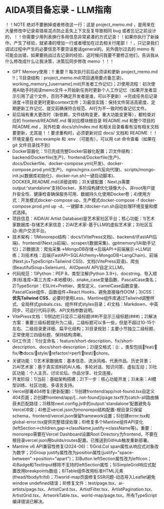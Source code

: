 # AIDA项目备忘录 - LLM指南

！！NOTE 绝对不要删掉或者修改这一行：这是 project_memo.md ，是用来在大量修改中记录易错易混点防止丢失上下文反复导致相同 bug 或者忘记之前设计的，！！你需要少用列表换行多用信息非常紧凑的方式记录！！如果你执行了新操作，产生了经验，就紧凑的增加一行或者增加在过去相关行尾部！！，只记录我们调试过程中产生的必要信息不要空话套话general的。另外偶尔过去的 memo 有可能会出错，如果要挑战过去记录的经验，这时候问我要不要修正他们，告诉我从什么修改成什么让我决策，决策后同步修改 memo ！！！

- GPT Memory使用：!! 重要 !! 每次执行前后必须读和更新 project_memo.md !!；1)目录结构：project_memo.md(项目通用要点备忘录)、working_memory_[username].md(开发者工作记忆)；2)使用流程：初次使用AI助手时阅读memo文件→开始新任务时更新个人工作记忆（如果开发者显示引用了这个文件，否则不确定开发者是谁，可以不更新）→完成任务后记录进度→项目变更时更新context文件；3)最佳实践：保持文件简洁高密度、定期更新工作记忆、提交前确保符合规范、AI行为不一致时检查记忆文件。
- 前后端有重大更改时（新依赖，文件结构变更，重大功能变更等），都检查对应的 frontend/README.md 等对应模块根目录 README.md 和整个项目的 README.md ，另外检查 docs/zh/index.md 和相关目录看看有没有相关文档要更新，尤其是！！要求重构时，必须更新对应 docs/ 文档和 README ！！
- 环境变量在 env.example 和 .env （可能有），可以用 cat 命令查看（如果在 git 文件目录找不到）
- Docker容器化：1)已完成完整Docker容器化配置；2)文件结构：backend/Dockerfile(生产)、frontend/Dockerfile(生产)、docs/Dockerfile、docker-compose.yml(开发)、docker-compose.prod.yml(生产)、nginx/nginx.conf(反向代理)、scripts/mongo-init.js(数据库初始化)、docker-run.sh(一键启动脚本)、DOCKER_README.md(详细说明)；3)关键配置：Next.js需要output:'standalone'支持Docker、多阶段构建优化镜像大小、非root用户提升安全性、健康检查确保服务可用、数据持久化使用Docker卷；4)使用方式：开发模式docker-compose up、生产模式docker-compose -f docker-compose.prod.yml up -d、一键脚本./docker-run.sh自动处理环境变量和模式选择。
- 项目信息：AIDA(AI Artist Database)是艺术家社区平台；核心功能：1)艺术家数据库-存储艺术家信息；2)AI艺术家-基于LLM的虚拟艺术家；3)社区互动-用户交流平台。
- 技术架构：1)Monorepo结构：docs/(VitePress文档)、backend/(FastAPI后端)、frontend/(Next.js前端)、scraper/(数据采集)、gptmemory/(AI助手记忆)；2)数据流：爬虫采集→MongoDB存储→后端API→前端展示→LLM训练；3)技术栈：后端(FastAPI+SQLAlchemy+MongoDB+LangChain)、前端(Next.js+TypeScript+Tailwind CSS)、文档(VitePress双语)、爬虫(BeautifulSoup+Selenium)、AI(OpenAI API/自定义LLM)。
- 代码规范：1)Python：PEP 8、类型注解(Python 3.9+)、docstring、导入顺序(标准库>第三方库>本地模块)、snake_case变量函数、PascalCase类名；2)TypeScript：ESLint+Prettier、类型定义、camelCase函数变量、PascalCase组件、函数组件+React Hooks、避免直接操作DOM；3)CSS：**优先Tailwind CSS**、必要时使用Less、Mantine组件库通过Tailwind调整样式、全局样式globals.css、组件样式styles目录；4)文档：Markdown、中英同步、可运行代码示例、API文档参数说明。
- VitePress文档：1)侧边栏只显示二级标题(##)不显示三级标题(###)；2)解决方案：重要三级标题提升为二级，二级标题可以多一些，但是不超过10-15个左右、二级目录更详细、扁平化结构；3)目录规划：主要小节独立二级标题、正常使用三四级标题、保持结构清晰。
- Git工作流：1)分支命名：feature/short-description、fix/short-description、docs/short-description；2)提交格式：<emoji><type>(<scope>): <subject>，类型包括🚀feat/🔧fix/📚docs/💎style/🔨refactor/⚡perf/🧪test/🔧chore。
- 关键功能：1)艺术家数据库：基本信息、流派风格、代表作品、历史背景；2)AI艺术家：基于真实资料的AI人格、多轮对话、知识问答、虚拟互动；3)社区功能：个人主页、讨论论坛、作品分享、社交连接。
- 开发阶段：1)当前：基础架构搭建；2)下一步：核心功能开发；3)未来：AI模型训练、社区功能、多语言支持。
- Vercel部署404修复(更新配置)：1)创建frontend/app/not-found.tsx自定义404页面；2)创建frontend/app/[...not-found]/page.tsx作为catch-all路由捕获未匹配路径；3)移除next.config.js中的output:'standalone'配置避免与Vercel冲突；4)修正vercel.json为monorepo结构配置-根目录只保留schema，frontend/vercel.json保留framework设置；5)创建error.tsx和global-error.tsx提供完整错误处理；6)修复多个Mantine组件API变化(leftSection→children,gap→className,justify→className等)。重要：monorepo需要在Vercel Dashboard设置Root Directory为frontend，不要在根目录vercel.json用builds/routes配置。已推送到GitHub触发重新部署。
- Mantine v6 API兼容性修复(2024-06)：1)Grid.Col span属性从响应式对象改为数字；2)Group justify属性改为position属性(justify="space-between"→position="apart")；3)Button leftSection属性改为leftIcon；4)Badge和TextInput移除不支持的leftSection属性；5)SimpleGrid响应式配置改用breakpoints数组；6)Table组件改用标准HTML元素(thead/tbody/tr/td)；7)world-map页面修复SSR问题-动态导入Leaflet避免window undefined错误；8)修复文件：test/page.tsx、ai-artists/page.tsx、ArtistCard.tsx、ArtistFilter.tsx、ArtistPagination.tsx、ArtistGrid.tsx、ArtworkTable.tsx、world-map/page.tsx。所有TypeScript编译错误已解决。